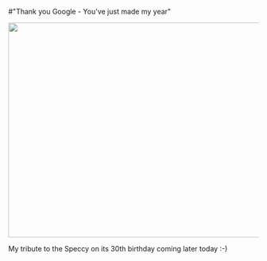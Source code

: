 #"Thank you Google - You've just made my year"

<a href="http://google.co.uk"><img class="alignnone size-full wp-image-696" title="zxspectrum_google_doodle" src="https://s3-eu-west-1.amazonaws.com/conoroneill.net/wp-content/uploads/2012/04/zxspectrum_google_doodle.png" alt="" width="704" height="432" /></a>

My tribute to the Speccy on its 30th birthday coming later today :-)